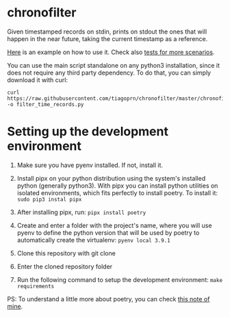 # chronofilter

Given timestamped records on stdin, prints on stdout the ones that will happen in the near future, taking the current timestamp as a reference.

[Here](https://github.com/tiagoprn/chronofilter/blob/9b317417e0252ea74483430f60f9ada10b53a1ab/Makefile#L49) is an example on how to use it. Check also [tests for more scenarios](https://github.com/tiagoprn/chronofilter/blob/master/chronofilter/tests/test_filter_time_records.py).

You can use the main script standalone on any python3 installation, since it does not require any third party dependency. To do that, you can simply download it with curl:

```
curl https://raw.githubusercontent.com/tiagoprn/chronofilter/master/chronofilter/filter_time_records.py -o filter_time_records.py
```

# Setting up the development environment

1. Make sure you have pyenv installed. If not, install it.

2. Install pipx on your python distribution using the system's installed python (generally python3). With pipx you can install python utilities on isolated environments, which fits perfectly to install poetry. To install it: `sudo pip3 instal pipx`

3. After installing pipx, run: `pipx install poetry`

4. Create and enter a folder with the project's name, where you will use pyenv to define the python version that will be used by poetry to automatically create the virtualenv: `pyenv local 3.9.1`

5. Clone this repository with git clone

6. Enter the cloned repository folder

7. Run the following command to setup the development environment: `make requirements`

PS: To understand a little more about poetry, you can check [this note of mine](https://tiagopr.nl/posts/published/using-poetry-for-dependencies-on-python-projects/).

